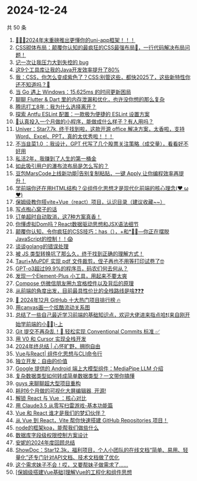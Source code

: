 # 2024-12-24

共 50 条

<!-- BEGIN JUEJIN -->
<!-- 最后更新时间 2024-12-24 06:13:27 +0800 -->
1. [🎉🎉🎉2024年末重磅推出更懂你的uni-app框架！！！](https://juejin.cn/post/7450694173449076747)
1. [CSS砌体布局：颠覆你认知的最疯狂的CSS最强布局🤡，一行代码解决布局问题！](https://juejin.cn/post/7450696818000773158)
1. [记一次让我压力大到失控的 bug](https://juejin.cn/post/7450700990389305396)
1. [这9个工具库让我的Java开发效率提升了80%](https://juejin.cn/post/7450136460726140939)
1. [我：CSS，你怎么变成紫色了？CSS:别管这些，都快2025了，这些新特性你还不知道吗？🤡](https://juejin.cn/post/7450434330672234530)
1. [当 Go 遇上 Windows：15.625ms 的时间更新困局](https://juejin.cn/post/7451209107396722742)
1. [聊聊 Flutter & Dart 里的内存泄漏和优化，也许没你想的那么复杂](https://juejin.cn/post/7451203358395039796)
1. [腾讯打工8年：我为什么选择离开？](https://juejin.cn/post/7451168270877704218)
1. [探索 Antfu ESLint 配置：一款极为便捷的 ESLint 设置方案](https://juejin.cn/post/7451227088571908115)
1. [🤔认真投入一个月做的小程序，能做成什么样子？有人用吗？](https://juejin.cn/post/7451089408698515466)
1. [Univer：Star7.7k, 终于找到啦，这款开源 office 解决方案，太香啦，支持Word、Excel、PPT，真的太优秀啦！！！](https://juejin.cn/post/7451055382779150376)
1. [不当韭菜1.0 ：我设计，GPT 代写了几个股票关注策略（成交量），看看好不好用](https://juejin.cn/post/7451067424537034804)
1. [私活2年，我赚到了人生的第一桶金](https://juejin.cn/post/7451168270878097434)
1. [如此吸引用户的瀑布流布局是怎么写的？](https://juejin.cn/post/7450768635847966772)
1. [豆包MarsCode上线新功能|告别复制粘贴，一键 Apply 让你编程效率再提升！](https://juejin.cn/post/7450044184696717339)
1. [学前端你还在用HTML结构？😮组件化思想才是现代化前端的核心理念(❤️ ω ❤️)](https://juejin.cn/post/7451058158206009371)
1. [保姆级教你搭vite+Vue（react）项目，认识目录（建议收藏~~）](https://juejin.cn/post/7450427906935881738)
1. [写点掏心窝子的话](https://juejin.cn/post/7451223580595273778)
1. [订单超时自动取消，这7种方案真香！](https://juejin.cn/post/7451018774743269391)
1. [你懂虚拟Dom吗？React数据驱动思想和JSX语法细节](https://juejin.cn/post/7450920192929628201)
1. [颠覆你认知，令你疯狂的CSS技巧：has（），+和*🚀🚀—你正在摆脱JavaScript的控制！！😱](https://juejin.cn/post/7451485514596778011)
1. [谈谈golang的错误处理](https://juejin.cn/post/7451274841909182490)
1. [被 JS 类型转换坑了那么久，终于找到正确的理解方式！](https://juejin.cn/post/7451420867026894883)
1. [Tauri+MuPDF 实现 pdf 文件裁剪，侄子再也不用等打印试卷了🤓](https://juejin.cn/post/7451252126255382543)
1. [GPT-o3超过99.9%的程序员，码农们何去何从？](https://juejin.cn/post/7451171562878287909)
1. [发现一个Element-Plus 小工具，用起来不要太爽](https://juejin.cn/post/7450768635847934004)
1. [Compose 仿微信朋友圈九宫格控件以及背后的原理](https://juejin.cn/post/7450399434880057379)
1. [从前端的角度出发，目前最具性价比的全栈路线是啥❓❓❓](https://juejin.cn/post/7451483063568154639)
1. [🚀 2024年12月 GitHub 十大热门项目排行榜 🔥](https://juejin.cn/post/7450701376885899318)
1. [用canvas画一个炫酷流动关系图](https://juejin.cn/post/7451067424536903732)
1. [总结了一些自己最近学习前端的基础知识点，欢迎大佬进来指点哈❗(来自刚开始学前端的小🥬🐤)-上](https://juejin.cn/post/7451502818303426599)
1. [Git 提交不再杂乱！🚀 轻松实现 Conventional Commits 标准 ✅](https://juejin.cn/post/7450297025080623131)
1. [用 V0 和 Cursor 实现全栈开发](https://juejin.cn/post/7450321213605658624)
1. [2024年终总结 | 心怀旷野，拥抱自由](https://juejin.cn/post/7451200200634089483)
1. [Vue与React| 组件化思想与CLI命令行](https://juejin.cn/post/7450516215950901298)
1. [独立开发：自由的价值](https://juejin.cn/post/7450400999499317259)
1. [Google 提供的 Android 端上大模型组件：MediaPipe LLM 介绍](https://juejin.cn/post/7451107065961349170)
1. [复杂数据类型如何转成简单数据类型？一文带你搞懂](https://juejin.cn/post/7450524476037005346)
1. [guys 来聊聊超大型项目重构](https://juejin.cn/post/7450095710831804442)
1. [ 耗时6个月做的可视化大屏编辑器, 开源!](https://juejin.cn/post/7451246345568387091)
1. [ 解锁 React 与 Vue ：核心对比](https://juejin.cn/post/7451071888161636390)
1. [用 Claude3.5 从零写扫雷游戏-基本功能篇](https://juejin.cn/post/7450394415125266470)
1. [Vue 和 React 谁才是我们的梦幻伙伴？](https://juejin.cn/post/7451455954057216000)
1. [从 Vue 到 React，Vite 帮你快速搭建 GitHub Repositories 项目！](https://juejin.cn/post/7450771973872091148)
1. [node的框架koa，能帮我们做些什么](https://juejin.cn/post/7451427308164808740)
1. [数据库字段级权限控制方案设计](https://juejin.cn/post/7450405081118965786)
1. [安妮的2024年度回顾总结](https://juejin.cn/post/7451436136192360467)
1. [ShowDoc：Star12.3k，福利项目，个人小团队的在线文档“简单、易用、轻量化”还专门针对API文档、技术文档做了优化](https://juejin.cn/post/7451433756113960996)
1. [这个需求妹子不会！哎，又要帮妹子做需求了......](https://juejin.cn/post/7451062599356006439)
1. [[保姆级搭建Vue基础]理解Vue的工程化和组件思想](https://juejin.cn/post/7450687878332383259)
<!-- END JUEJIN -->